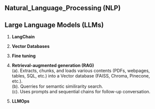 ## Natural_Language_Processing (NLP)

## Large Language Models (LLMs)

1. **LangChain** <br>
2. **Vector Databases** <br>
3. **Fine tuning**  <br>
4. **Retrieval-augmented generation (RAG)** \
   (a). Extracts, chunks, and loads various contents (PDFs, webpages, tables, SQL, etc.) into a Vector database (FAISS, Chroma, Pinecone, etc.). \
   (b). Querries for semantic similirarity search. \
   (c). Uses prompts and sequential chains for follow-up conversation. 
   
5. **LLMOps**

